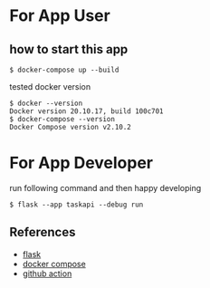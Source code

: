 
# For App User

## how to start this app

```shell
$ docker-compose up --build
```

tested docker version

```shell
$ docker --version
Docker version 20.10.17, build 100c701
$ docker-compose --version
Docker Compose version v2.10.2
```

# For App Developer

run following command and then happy developing
```shell
$ flask --app taskapi --debug run
```

## References

- [flask](https://flask.palletsprojects.com/en/2.2.x/)
- [docker compose](https://docs.docker.com/compose/)
- [github action](https://docs.github.com/en/actions/automating-builds-and-tests/building-and-testing-python)